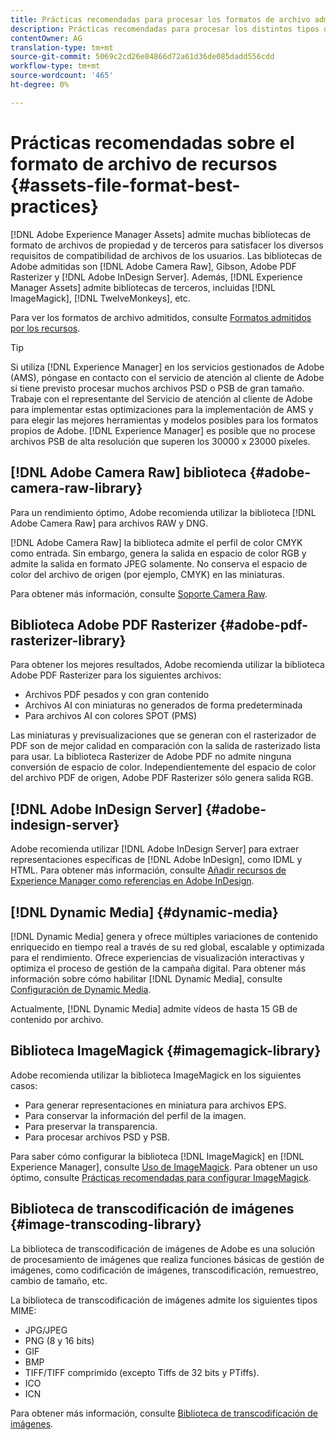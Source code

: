```yaml
---
title: Prácticas recomendadas para procesar los formatos de archivo admitidos
description: Prácticas recomendadas para procesar los distintos tipos de archivos admitidos con [!DNL Experience Manager Assets].
contentOwner: AG
translation-type: tm+mt
source-git-commit: 5069c2cd26e84866d72a61d36de085dadd556cdd
workflow-type: tm+mt
source-wordcount: '465'
ht-degree: 0%

---
```



# Prácticas recomendadas sobre el formato de archivo de recursos {#assets-file-format-best-practices}

[!DNL Adobe Experience Manager Assets] admite muchas bibliotecas de formato de archivos de propiedad y de terceros para satisfacer los diversos requisitos de compatibilidad de archivos de los usuarios. Las bibliotecas de Adobe admitidas son [!DNL Adobe Camera Raw], Gibson, Adobe PDF Rasterizer y [!DNL Adobe InDesign Server]. Además, [!DNL Experience Manager Assets] admite bibliotecas de terceros, incluidas [!DNL ImageMagick], [!DNL TwelveMonkeys], etc.

Para ver los formatos de archivo admitidos, consulte [Formatos admitidos por los recursos](/help/assets/assets-formats.md).

>[!TIP]
>
>Si utiliza [!DNL Experience Manager] en los servicios gestionados de Adobe (AMS), póngase en contacto con el servicio de atención al cliente de Adobe si tiene previsto procesar muchos archivos PSD o PSB de gran tamaño. Trabaje con el representante del Servicio de atención al cliente de Adobe para implementar estas optimizaciones para la implementación de AMS y para elegir las mejores herramientas y modelos posibles para los formatos propios de Adobe. [!DNL Experience Manager] es posible que no procese archivos PSB de alta resolución que superen los 30000 x 23000 píxeles.

## [!DNL Adobe Camera Raw] biblioteca  {#adobe-camera-raw-library}

Para un rendimiento óptimo, Adobe recomienda utilizar la biblioteca [!DNL Adobe Camera Raw] para archivos RAW y DNG.

[!DNL Adobe Camera Raw] la biblioteca admite el perfil de color CMYK como entrada. Sin embargo, genera la salida en espacio de color RGB y admite la salida en formato JPEG solamente. No conserva el espacio de color del archivo de origen (por ejemplo, CMYK) en las miniaturas.

Para obtener más información, consulte [Soporte Camera Raw](/help/assets/camera-raw.md).

## Biblioteca Adobe PDF Rasterizer {#adobe-pdf-rasterizer-library}

Para obtener los mejores resultados, Adobe recomienda utilizar la biblioteca Adobe PDF Rasterizer para los siguientes archivos:

* Archivos PDF pesados y con gran contenido
* Archivos AI con miniaturas no generados de forma predeterminada
* Para archivos AI con colores SPOT (PMS)

Las miniaturas y previsualizaciones que se generan con el rasterizador de PDF son de mejor calidad en comparación con la salida de rasterizado lista para usar. La biblioteca Rasterizer de Adobe PDF no admite ninguna conversión de espacio de color. Independientemente del espacio de color del archivo PDF de origen, Adobe PDF Rasterizer sólo genera salida RGB.

## [!DNL Adobe InDesign Server] {#adobe-indesign-server}

Adobe recomienda utilizar [!DNL Adobe InDesign Server] para extraer representaciones específicas de [!DNL Adobe InDesign], como IDML y HTML. Para obtener más información, consulte [Añadir recursos de Experience Manager como referencias en Adobe InDesign](/help/assets/managing-linked-subassets.md#refai).

## [!DNL Dynamic Media] {#dynamic-media}

[!DNL Dynamic Media] genera y ofrece múltiples variaciones de contenido enriquecido en tiempo real a través de su red global, escalable y optimizada para el rendimiento. Ofrece experiencias de visualización interactivas y optimiza el proceso de gestión de la campaña digital. Para obtener más información sobre cómo habilitar [!DNL Dynamic Media], consulte [Configuración de Dynamic Media](/help/assets/config-dynamic.md).

Actualmente, [!DNL Dynamic Media] admite vídeos de hasta 15 GB de contenido por archivo.

## Biblioteca ImageMagick {#imagemagick-library}

Adobe recomienda utilizar la biblioteca ImageMagick en los siguientes casos:

* Para generar representaciones en miniatura para archivos EPS.
* Para conservar la información del perfil de la imagen.
* Para preservar la transparencia.
* Para procesar archivos PSD y PSB.

Para saber cómo configurar la biblioteca [!DNL ImageMagick] en [!DNL Experience Manager], consulte [Uso de ImageMagick](/help/assets/media-handlers.md#an-example-using-imagemagick). Para obtener un uso óptimo, consulte [Prácticas recomendadas para configurar ImageMagick](/help/assets/best-practices-for-imagemagick.md).

## Biblioteca de transcodificación de imágenes {#image-transcoding-library}

La biblioteca de transcodificación de imágenes de Adobe es una solución de procesamiento de imágenes que realiza funciones básicas de gestión de imágenes, como codificación de imágenes, transcodificación, remuestreo, cambio de tamaño, etc.

La biblioteca de transcodificación de imágenes admite los siguientes tipos MIME:

* JPG/JPEG
* PNG (8 y 16 bits)
* GIF
* BMP
* TIFF/TIFF comprimido (excepto Tiffs de 32 bits y PTiffs).
* ICO
* ICN

Para obtener más información, consulte [Biblioteca de transcodificación de imágenes](/help/assets/imaging-transcoding-library.md).
